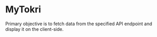 # MyTokri
Primary objective is to fetch data from the specified API endpoint and display it on the client-side.
